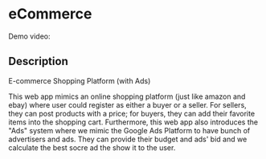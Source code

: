 # eCommerce

Demo video: 

## Description
E-commerce Shopping Platform (with Ads)

This web app mimics an online shopping platform (just like amazon and ebay) where user could register as either a buyer or a seller.
For sellers, they can post products with a price; for buyers, they can add their favorite items into the shopping cart. Furthermore, this
web app also introduces the "Ads" system where we mimic the Google Ads Platform to have bunch of advertisers and ads. They can provide 
their budget and ads' bid and we calculate the best socre ad the show it to the user.  

